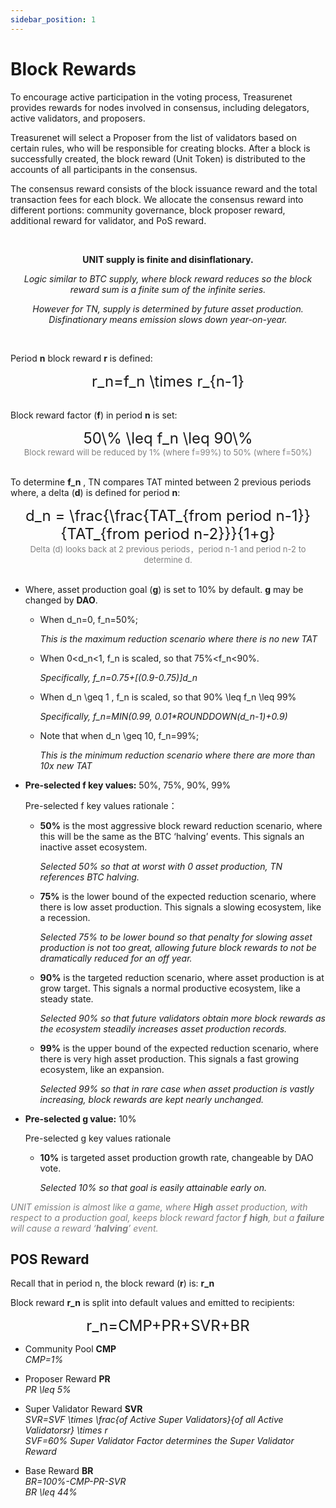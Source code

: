 ```yaml
---
sidebar_position: 1
---
```


# Block Rewards

To encourage active participation in the voting process, Treasurenet provides rewards for nodes involved in consensus, including delegators, active validators, and proposers.

Treasurenet will select a Proposer from the list of validators based on certain rules, who will be responsible for creating blocks. After a block is successfully created, the block reward (Unit Token) is distributed to the accounts of all participants in the consensus.

The consensus reward consists of the block issuance reward and the total transaction fees for each block. We allocate the consensus reward into different portions: community governance, block proposer reward, additional reward for validator, and PoS reward.

<br>

**<center>UNIT supply is finite and disinflationary.</center>**

_<center>Logic similar to BTC supply, where block reward reduces so the block reward sum is a finite sum of the infinite series.</center>_

_<center>However for TN, supply is determined by future asset production. Disfinationary means emission slows down year-on-year.</center>_


<br>

Period **n** block reward **r** is defined:

<center><font size=5>r_n=f_n \times r_{n-1}</font></center><br>

Block reward factor (**f**) in period **n** is set:

<center><font size=5>50\% \leq f_n \leq 90\%</font></center>

<center><font size=2 color=gray>Block reward will be reduced by 1% (where f=99%) to 50% (where f=50%)</font></center><br>


To determine **f_n** , TN compares TAT minted between 2 previous periods where, a delta (**d**) is defined for period **n**:

<center><font size=5>d_n = \frac{\frac{TAT_{from period n-1}}{TAT_{from period n-2}}}{1+g}</font></center>

<center><font size=2 color=gray>Delta (d) looks back at 2 previous periods，period n-1 and period n-2 to determine d.</font></center><br>



- Where, asset production goal (**g**) is set to 10% by default. **g** may be changed by **DAO**.

  + When d_n=0, f_n=50%; 

	_This is the maximum reduction scenario where there is no new TAT_

  + When 0<d_n<1, f_n is scaled, so that 75%<f_n<90%.

	_Specifically, f_n=0.75+[(0.9-0.75)]d_n_

  + When  d_n \geq 1 , f_n is scaled, so that 90% \leq f_n \leq 99%

	_Specifically, f_n=MIN(0.99, 0.01*ROUNDDOWN(d_n-1)+0.9)_

  + Note that when  d_n \geq 10, f_n=99%; 

	_This is the minimum reduction scenario where there are more than 10x new TAT_


- **Pre-selected f key values:** 50%, 75%, 90%, 99%

	Pre-selected f key values rationale：

  + **50%** is the most aggressive block reward reduction scenario, where this will be the same as the BTC ‘halving’ events. This signals an inactive asset ecosystem. 

	_Selected 50% so that at worst with 0 asset production, TN references BTC halving._

  + **75%** is the lower bound of the expected reduction scenario, where there is low asset production. This signals a slowing ecosystem, like a recession. 	

	_Selected 75% to be lower bound so that penalty for slowing asset production is not too great, allowing future block rewards to not be dramatically reduced for an off year._

  + **90%** is the targeted reduction scenario, where asset production is at grow target. This signals a normal productive ecosystem, like a steady state. 

	_Selected 90% so that future validators obtain more block rewards as the ecosystem steadily increases asset production records._

  + **99%** is the upper bound of the expected reduction scenario, where there is very high asset production. This signals a fast growing ecosystem, like an expansion. 

	_Selected 99% so that in rare case when asset production is vastly increasing, block rewards are kept nearly unchanged._


- **Pre-selected g value:** 10%

	Pre-selected g key values rationale

  + **10%** is targeted asset production growth rate, changeable by DAO vote. 

	_Selected 10% so that goal is easily attainable early on._


_<font color=gray>UNIT emission is almost like a game, where **High** asset production, with respect to a production goal, keeps block reward factor **f** **high**, but a **failure** will cause a reward ‘**halving**’ event.</font>_


## POS Reward

Recall that in period n, the block reward (**r**) is: **r_n**

Block reward **r_n** is split into default values and emitted to recipients: 
<center><font size=5>r_n=CMP+PR+SVR+BR</font></center>

- Community Pool  **CMP**<br>
  _CMP=1%_ 

- Proposer Reward   **PR**<br>
  _PR \leq 5%_

- Super Validator Reward   **SVR**<br>
  _SVR=SVF  \times \frac{of Active Super Validators}{of all Active Validatorsr}  \times r <br>
	SVF=60% Super Validator Factor determines the Super Validator Reward_

- Base Reward   **BR**<br>
  _BR=100%-CMP-PR-SVR<br>
  BR \leq 44%_

